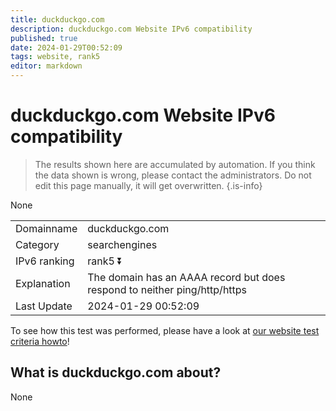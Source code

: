 ```yaml
---
title: duckduckgo.com
description: duckduckgo.com Website IPv6 compatibility
published: true
date: 2024-01-29T00:52:09
tags: website, rank5
editor: markdown
---
```


# duckduckgo.com Website IPv6 compatibility

> The results shown here are accumulated by automation. If you think the data shown is wrong, please contact the administrators. 
> Do not edit this page manually, it will get overwritten.
{.is-info}

None


|   |   |
| - | - |
| Domainname | duckduckgo.com
| Category | searchengines |
| IPv6 ranking | rank5 :arrow_double_down: |
| Explanation | The domain has an AAAA record but does respond to neither ping/http/https |
| Last Update | 2024-01-29 00:52:09 |

To see how this test was performed, please have a look at [our website test criteria howto](/howto/testcriteria/website)!


## What is duckduckgo.com about?
None

